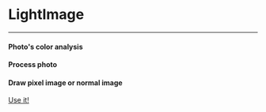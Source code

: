 # LightImage
----
#### Photo's color analysis
#### Process photo
#### Draw pixel image or normal image

[Use it!](https://lightimage.herokuapp.com)